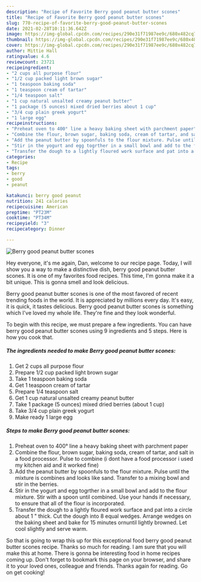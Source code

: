 ```yaml
---
description: "Recipe of Favorite Berry good peanut butter scones"
title: "Recipe of Favorite Berry good peanut butter scones"
slug: 770-recipe-of-favorite-berry-good-peanut-butter-scones
date: 2021-02-28T10:11:36.642Z
image: https://img-global.cpcdn.com/recipes/290e31f71987ee9c/680x482cq70/berry-good-peanut-butter-scones-recipe-main-photo.jpg
thumbnail: https://img-global.cpcdn.com/recipes/290e31f71987ee9c/680x482cq70/berry-good-peanut-butter-scones-recipe-main-photo.jpg
cover: https://img-global.cpcdn.com/recipes/290e31f71987ee9c/680x482cq70/berry-good-peanut-butter-scones-recipe-main-photo.jpg
author: Mittie Hall
ratingvalue: 4.6
reviewcount: 23721
recipeingredient:
- "2 cups all purpose flour"
- "1/2 cup packed light brown sugar"
- "1 teaspoon baking soda"
- "1 teaspoon cream of tartar"
- "1/4 teaspoon salt"
- "1 cup natural unsalted creamy peanut butter"
- "1 package (5 ounces) mixed dried berries about 1 cup"
- "3/4 cup plain greek yogurt"
- "1 large egg"
recipeinstructions:
- "Preheat oven to 400° line a heavy baking sheet with parchment paper"
- "Combine the flour, brown sugar, baking soda, cream of tartar, and salt in a food processor. Pulse to combine (i dont have a food processor i used my kitchen aid and it worked fine)"
- "Add the peanut butter by spoonfuls to the flour mixture. Pulse until the mixture is combines and looks like sand. Transfer to a mixing bowl and stir in the berries."
- "Stir in the yogurt and egg togrther in a small bowl and add to the flour mixture. Stir with a spoon until combined. Use your hands if necessary, to ensure that all of the flour is incorporated."
- "Transfer the dough to a lightly floured work surface and pat into a circle about 1 &#34; thick. Cut the dough into 8 equal wedges. Arrange wedges on the baking sheet and bake for 15 minutes ornuntil lightly browned. Let cool slightly and serve warm."
categories:
- Recipe
tags:
- berry
- good
- peanut

katakunci: berry good peanut 
nutrition: 241 calories
recipecuisine: American
preptime: "PT23M"
cooktime: "PT34M"
recipeyield: "3"
recipecategory: Dinner

---
```



![Berry good peanut butter scones](https://img-global.cpcdn.com/recipes/290e31f71987ee9c/680x482cq70/berry-good-peanut-butter-scones-recipe-main-photo.jpg)

Hey everyone, it's me again, Dan, welcome to our recipe page. Today, I will show you a way to make a distinctive dish, berry good peanut butter scones. It is one of my favorites food recipes. This time, I'm gonna make it a bit unique. This is gonna smell and look delicious.



Berry good peanut butter scones is one of the most favored of recent trending foods in the world. It is appreciated by millions every day. It's easy, it is quick, it tastes delicious. Berry good peanut butter scones is something which I've loved my whole life. They're fine and they look wonderful.


To begin with this recipe, we must prepare a few ingredients. You can have berry good peanut butter scones using 9 ingredients and 5 steps. Here is how you cook that.

<!--inarticleads1-->

##### The ingredients needed to make Berry good peanut butter scones:

1. Get 2 cups all purpose flour
1. Prepare 1/2 cup packed light brown sugar
1. Take 1 teaspoon baking soda
1. Get 1 teaspoon cream of tartar
1. Prepare 1/4 teaspoon salt
1. Get 1 cup natural unsalted creamy peanut butter
1. Take 1 package (5 ounces) mixed dried berries (about 1 cup)
1. Take 3/4 cup plain greek yogurt
1. Make ready 1 large egg




<!--inarticleads2-->

##### Steps to make Berry good peanut butter scones:

1. Preheat oven to 400° line a heavy baking sheet with parchment paper
1. Combine the flour, brown sugar, baking soda, cream of tartar, and salt in a food processor. Pulse to combine (i dont have a food processor i used my kitchen aid and it worked fine)
1. Add the peanut butter by spoonfuls to the flour mixture. Pulse until the mixture is combines and looks like sand. Transfer to a mixing bowl and stir in the berries.
1. Stir in the yogurt and egg togrther in a small bowl and add to the flour mixture. Stir with a spoon until combined. Use your hands if necessary, to ensure that all of the flour is incorporated.
1. Transfer the dough to a lightly floured work surface and pat into a circle about 1 &#34; thick. Cut the dough into 8 equal wedges. Arrange wedges on the baking sheet and bake for 15 minutes ornuntil lightly browned. Let cool slightly and serve warm.




So that is going to wrap this up for this exceptional food berry good peanut butter scones recipe. Thanks so much for reading. I am sure that you will make this at home. There is gonna be interesting food in home recipes coming up. Don't forget to bookmark this page on your browser, and share it to your loved ones, colleague and friends. Thanks again for reading. Go on get cooking!
